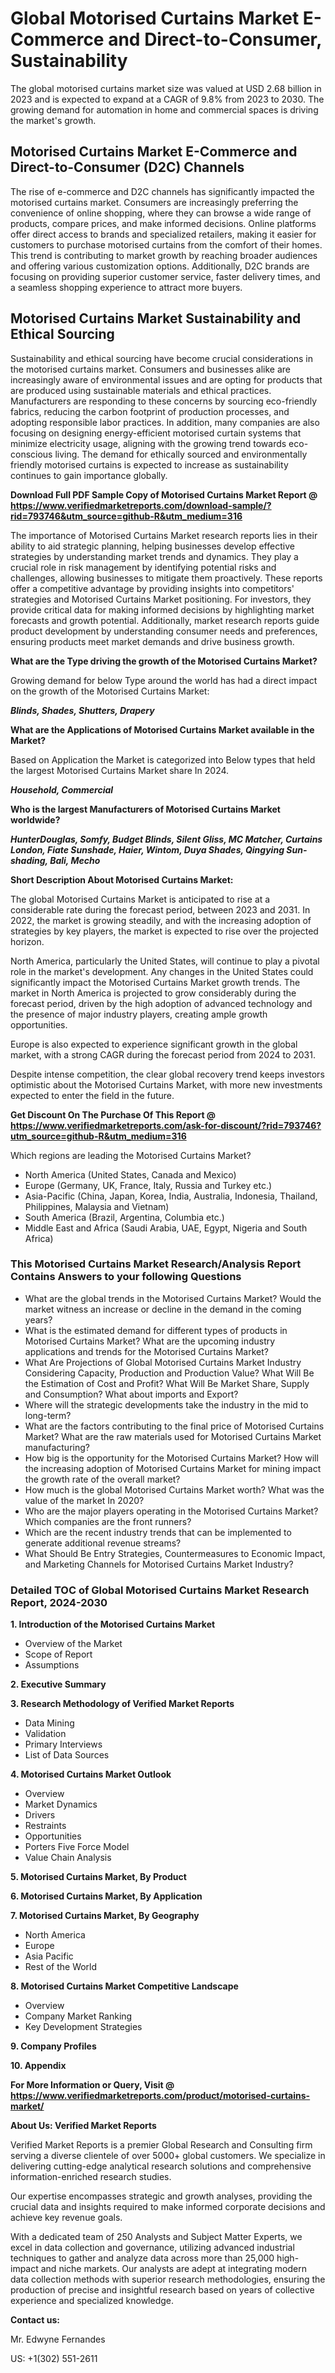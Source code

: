 <h1>Global Motorised Curtains Market E-Commerce and Direct-to-Consumer, Sustainability</h1><p class=""><p>The global motorised curtains market size was valued at USD 2.68 billion in 2023 and is expected to expand at a CAGR of 9.8% from 2023 to 2030. The growing demand for automation in home and commercial spaces is driving the market's growth.</p><h2>Motorised Curtains Market E-Commerce and Direct-to-Consumer (D2C) Channels</h2><p>The rise of e-commerce and D2C channels has significantly impacted the motorised curtains market. Consumers are increasingly preferring the convenience of online shopping, where they can browse a wide range of products, compare prices, and make informed decisions. Online platforms offer direct access to brands and specialized retailers, making it easier for customers to purchase motorised curtains from the comfort of their homes. This trend is contributing to market growth by reaching broader audiences and offering various customization options. Additionally, D2C brands are focusing on providing superior customer service, faster delivery times, and a seamless shopping experience to attract more buyers.</p><h2>Motorised Curtains Market Sustainability and Ethical Sourcing</h2><p>Sustainability and ethical sourcing have become crucial considerations in the motorised curtains market. Consumers and businesses alike are increasingly aware of environmental issues and are opting for products that are produced using sustainable materials and ethical practices. Manufacturers are responding to these concerns by sourcing eco-friendly fabrics, reducing the carbon footprint of production processes, and adopting responsible labor practices. In addition, many companies are also focusing on designing energy-efficient motorised curtain systems that minimize electricity usage, aligning with the growing trend towards eco-conscious living. The demand for ethically sourced and environmentally friendly motorised curtains is expected to increase as sustainability continues to gain importance globally.</p></p><p class=""><strong>Download Full PDF Sample Copy of Motorised Curtains Market Report @ <a href="https://www.verifiedmarketreports.com/download-sample/?rid=793746&utm_source=github-R&utm_medium=316" target="_blank">https://www.verifiedmarketreports.com/download-sample/?rid=793746&utm_source=github-R&utm_medium=316</a></strong></p><p>The importance of&nbsp;Motorised Curtains Market research reports lies in their ability to aid strategic planning, helping businesses develop effective strategies by understanding market trends and dynamics. They play a crucial role in risk management by identifying potential risks and challenges, allowing businesses to mitigate them proactively. These reports offer a competitive advantage by providing insights into competitors' strategies and Motorised Curtains Market positioning. For investors, they provide critical data for making informed decisions by highlighting market forecasts and growth potential. Additionally, market research reports guide product development by understanding consumer needs and preferences, ensuring products meet market demands and drive business growth.</p><p><strong>What are the&nbsp;Type driving the growth of the Motorised Curtains Market?</strong></p><p id="" class="">Growing demand for below Type around the world has had a direct impact on the growth of the Motorised Curtains Market:</p><p class=""><em><strong>Blinds, Shades, Shutters, Drapery</strong></em></p><p class=""><strong>What are the&nbsp;Applications&nbsp;of Motorised Curtains Market available in the Market?</strong></p><p id="" class="">Based on Application the Market is categorized into Below types that held the largest Motorised Curtains Market share In 2024.</p><p class=""><em><strong>Household, Commercial</strong></em></p><p class=""><strong>Who is the largest Manufacturers of Motorised Curtains Market worldwide?</strong></p><p><em><strong>HunterDouglas, Somfy, Budget Blinds, Silent Gliss, MC Matcher, Curtains London, Fiate Sunshade, Haier, Wintom, Duya Shades, Qingying Sun-shading, Bali, Mecho</strong></em></p><p id="" class=""><strong>Short Description About Motorised Curtains Market:</strong></p><p>The global Motorised Curtains Market is anticipated to rise at a considerable rate during the forecast period, between 2023 and 2031. In 2022, the market is growing steadily, and with the increasing adoption of strategies by key players, the market is expected to rise over the projected horizon.</p><p>North America, particularly the United States, will continue to play a pivotal role in the market's development. Any changes in the United States could significantly impact the Motorised Curtains Market growth trends. The market in North America is projected to grow considerably during the forecast period, driven by the high adoption of advanced technology and the presence of major industry players, creating ample growth opportunities.</p><p>Europe is also expected to experience significant growth in the global market, with a strong CAGR during the forecast period from 2024 to 2031.</p><p>Despite intense competition, the clear global recovery trend keeps investors optimistic about the Motorised Curtains Market, with more new investments expected to enter the field in the future.</p><p id="" class=""><strong>Get Discount On The Purchase Of This Report @ <a href="https://www.verifiedmarketreports.com/ask-for-discount/?rid=793746?utm_source=github-R&utm_medium=316" target="_blank">https://www.verifiedmarketreports.com/ask-for-discount/?rid=793746?utm_source=github-R&utm_medium=316</a></strong></p><p class="">Which regions are leading the Motorised Curtains Market?</p><ul><li>North America (United States, Canada and Mexico)</li><li>Europe (Germany, UK, France, Italy, Russia and Turkey etc.)</li><li>Asia-Pacific (China, Japan, Korea, India, Australia, Indonesia, Thailand, Philippines, Malaysia and Vietnam)</li><li>South America (Brazil, Argentina, Columbia etc.)</li><li>Middle East and Africa (Saudi Arabia, UAE, Egypt, Nigeria and South Africa)</li></ul><h3 id="" class="">This Motorised Curtains Market Research/Analysis Report Contains Answers to your following Questions</h3><ul><li>What are the global trends in the Motorised Curtains Market? Would the market witness an increase or decline in the demand in the coming years?</li><li>What is the estimated demand for different types of products in Motorised Curtains Market? What are the upcoming industry applications and trends for the Motorised Curtains Market?</li><li>What Are Projections of Global Motorised Curtains Market Industry Considering Capacity, Production and Production Value? What Will Be the Estimation of Cost and Profit? What Will Be Market Share, Supply and Consumption? What about imports and Export?</li><li>Where will the strategic developments take the industry in the mid to long-term?</li><li>What are the factors contributing to the final price of Motorised Curtains Market? What are the raw materials used for Motorised Curtains Market manufacturing?</li><li>How big is the opportunity for the Motorised Curtains Market? How will the increasing adoption of Motorised Curtains Market for mining impact the growth rate of the overall market?</li><li>How much is the global Motorised Curtains Market worth? What was the value of the market In 2020?</li><li>Who are the major players operating in the Motorised Curtains Market? Which companies are the front runners?</li><li>Which are the recent industry trends that can be implemented to generate additional revenue streams?</li><li>What Should Be Entry Strategies, Countermeasures to Economic Impact, and Marketing Channels for Motorised Curtains Market Industry?</li></ul><h3 id="" class="">Detailed TOC of Global Motorised Curtains Market Research Report, 2024-2030</h3><p id="" class=""><strong>1. Introduction of the Motorised Curtains Market</strong></p><ul><li>Overview of the Market</li><li>Scope of Report</li><li>Assumptions</li></ul><p id="" class=""><strong>2. Executive Summary</strong></p><p id="" class=""><strong>3. Research Methodology of Verified Market Reports</strong></p><ul><li>Data Mining</li><li>Validation</li><li>Primary Interviews</li><li>List of Data Sources</li></ul><p id="" class=""><strong>4. Motorised Curtains Market Outlook</strong></p><ul><li>Overview</li><li>Market Dynamics</li><li>Drivers</li><li>Restraints</li><li>Opportunities</li><li>Porters Five Force Model</li><li>Value Chain Analysis</li></ul><p id="" class=""><strong>5. Motorised Curtains Market, By Product</strong></p><p id="" class=""><strong>6. Motorised Curtains Market, By Application</strong></p><p id="" class=""><strong>7. Motorised Curtains Market, By Geography</strong></p><ul><li>North America</li><li>Europe</li><li>Asia Pacific</li><li>Rest of the World</li></ul><p id="" class=""><strong>8. Motorised Curtains Market Competitive Landscape</strong></p><ul><li>Overview</li><li>Company Market Ranking</li><li>Key Development Strategies</li></ul><p id="" class=""><strong>9. Company Profiles</strong></p><p id="" class=""><strong>10. Appendix</strong></p><p id="" class=""><strong>For More Information or Query, Visit @ <a href="https://www.verifiedmarketreports.com/product/motorised-curtains-market/" target="_blank">https://www.verifiedmarketreports.com/product/motorised-curtains-market/</a></strong></p><p id="" class=""><strong>About Us: Verified Market Reports</strong></p><p id="" class="">Verified Market Reports is a premier Global Research and Consulting firm serving a diverse clientele of over 5000+ global customers. We specialize in delivering cutting-edge analytical research solutions and comprehensive information-enriched research studies.</p><p id="" class="">Our expertise encompasses strategic and growth analyses, providing the crucial data and insights required to make informed corporate decisions and achieve key revenue goals.</p><p id="" class="">With a dedicated team of 250 Analysts and Subject Matter Experts, we excel in data collection and governance, utilizing advanced industrial techniques to gather and analyze data across more than 25,000 high-impact and niche markets. Our analysts are adept at integrating modern data collection methods with superior research methodologies, ensuring the production of precise and insightful research based on years of collective experience and specialized knowledge.</p><p id="" class=""><strong>Contact us:</strong></p><p id="" class="">Mr. Edwyne Fernandes</p><p id="" class="">US: +1(302) 551-2611</p>